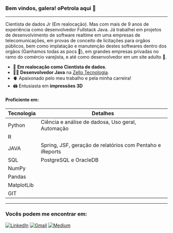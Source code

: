 ### Bem vindos, galera! oPetrola aqui 🖖
---

Cientista de dados Jr (Em realocação). Mas com mais de 9 anos de experiência como desenvolvedor Fullstack Java. 
Já trabalhei em projetos de desenvolvimento de software realtime em uma empresas de telecomunicações,
em provas de conceito de licitações para orgãos públicos, bem como implatação e manutenção destes softwares dentro dos orgãos (Ganhamos todas as pocs 🤭),
em grandes empresas privadas no ramo do comércio varejista, e até como desenvolvedor em um site adulto 🤌.

- 👀 **Em realocação como Cientista de dados**.
- 👩‍💻 **Desenvolvedor Java** na [Zello Tecnologia](https://www.zello.tec.br/).
- 🫀 Apaixonado pelo meu trabalho e pela minha carreira!
- 🖨 Entusiasta em **impressões 3D**

#### Proficiente em:
|  Tecnologia | Detalhes |
|---|---|
| Python | Ciência e análise de dadosa, Uso geral, Automação |
| R  |   |
| JAVA | Spring, JSF, geração de relatórios com Pentaho e iReports |
| SQL | PostgreSQL e OracleDB |
| NumPy |   | 
| Pandas |   |
| MatplotLib |   |
| GIT | |
---
### Vocês podem me encontrar em:
<a href="https://www.linkedin.com/in/lucas-petrola/">![LinkedIn](https://img.shields.io/badge/linkedin-%230077B5.svg?style=for-the-badge&logo=linkedin&logoColor=white)</a>
<a href="https://www.linkedin.com/in/lucas-petrola/">![Gmail](https://img.shields.io/badge/Gmail-D14836?style=for-the-badge&logo=gmail&logoColor=white)</a>
<a href="https://medium.com/@petrolalucas">![Medium](https://img.shields.io/badge/Medium-12100E?style=for-the-badge&logo=medium&logoColor=white)</a>
<!---
thePetrola/thePetrola is a ✨ special ✨ repository because its `README.md` (this file) appears on your GitHub profile.
You can click the Preview link to take a look at your changes.
--->
